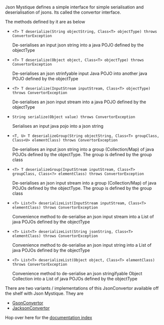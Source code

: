 Json Mystique defines a simple interface for simple serialisation and deserialisation of jsons. Its called the convertor interface.

The methods defined by it are as below
 * `<T> T deserialize(String objectString, Class<T> objectType) throws ConvertorException`
   
   De-serialises an input json string into a java POJO defined by the objectType

 * `<T> T deserialize(Object object, Class<T> objectType) throws ConvertorException`
   
   De-serialises an json strinfyable input Java POJO into another java POJO defined by the objectType

 * `<T> T deserialize(InputStream inputStream, Class<T> objectType) throws ConvertorException`
   
   De-serialises an json input stream into a java POJO defined by the objectType

 * `String serialize(Object value) throws ConvertorException`
   
   Serialises an input java pojo into a json string

 * `<T, U> T deserializeGroup(String objectString, Class<T> groupClass, Class<U> elementClass) throws ConvertorException`
   
   De-serialises an input json string into a group (Collection/Map) of java POJOs defined by the objectType. The group is defined by the group class


 * `<T> T deserializeGroup(InputStream inputStream, Class<T> groupClass, Class<?> elementClass)	throws ConvertorException`
   
   De-serialises an json input stream into a group (Collection/Map) of java POJOs defined by the objectType. The group is defined by the group class

 * `<T> List<T> deserializeList(InputStream inputStream, Class<T> elementClass) throws ConvertorException`
   
   Convenience method to de-serialise an json input stream into a List of java POJOs defined by the objectType

 * `<T> List<T> deserializeList(String jsonString, Class<T> elementClass) throws ConvertorException`
   
   Convenience method to de-serialise an json input string into a List of java POJOs defined by the objectType

 * `<T> List<T> deserializeList(Object object, Class<T> elementClass) throws ConvertorException`
   
   Convenience method to de-serialise an json stringifyable Object Collection into a List of java POJOs defined by the objectType

There are two variants / implementations of this JsonConvertor available off the shelf with Json Mystique. They are
 * [GsonConvertor](GsonConvertor.md)
 * [JacksonConvertor](JacksonConvertor.md)

 Hop over here for the [documentation index](_Sidebar.md)

